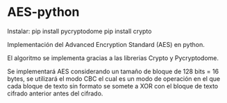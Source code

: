 # AES-python
Instalar:
pip install pycryptodome
pip install crypto

Implementación del Advanced Encryption Standard (AES) en python.

El algoritmo se implementa gracias a las librerias Crypto y Pycryptodome.

Se implementará AES considerando un tamaño de bloque de 128 bits = 16 bytes, se utilizará el modo CBC el cual es un modo de operación en el que cada bloque de texto sin formato se somete a XOR con el bloque de texto cifrado anterior antes del cifrado.

